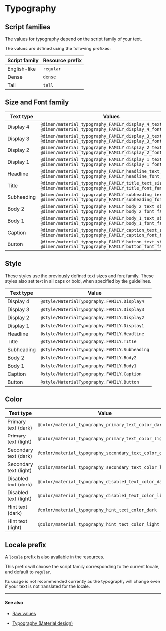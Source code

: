 # Typography

## Script families

The values for typography depend on the script family of your text.

The values are defined using the following prefixes:

| Script family | Resource prefix |
| ------------- | --------------- |
| English-like  | `regular`       |
| Dense         | `dense`         |
| Tall          | `tall`          |


## Size and Font family

| Text type  | Values |
| ---------- | ----- |
| Display 4  | `@dimen/material_typography_FAMILY_display_4_text_size`  <br/> `@dimen/material_typography_FAMILY_display_4_font_family`  |
| Display 3  | `@dimen/material_typography_FAMILY_display_3_text_size`  <br/> `@dimen/material_typography_FAMILY_display_3_font_family`  |
| Display 2  | `@dimen/material_typography_FAMILY_display_2_text_size`  <br/> `@dimen/material_typography_FAMILY_display_2_font_family`  |
| Display 1  | `@dimen/material_typography_FAMILY_display_1_text_size`  <br/> `@dimen/material_typography_FAMILY_display_1_font_family`  |
| Headline   | `@dimen/material_typography_FAMILY_headline_text_size`   <br/> `@dimen/material_typography_FAMILY_headline_font_family`   |
| Title      | `@dimen/material_typography_FAMILY_title_text_size`      <br/> `@dimen/material_typography_FAMILY_title_font_family`      |
| Subheading | `@dimen/material_typography_FAMILY_subheading_text_size` <br/> `@dimen/material_typography_FAMILY_subheading_font_family` |
| Body 2     | `@dimen/material_typography_FAMILY_body_2_text_size`     <br/> `@dimen/material_typography_FAMILY_body_2_font_family`     |
| Body 1     | `@dimen/material_typography_FAMILY_body_1_text_size`     <br/> `@dimen/material_typography_FAMILY_body_1_font_family`     |
| Caption    | `@dimen/material_typography_FAMILY_caption_text_size`    <br/> `@dimen/material_typography_FAMILY_caption_font_family`    |
| Button     | `@dimen/material_typography_FAMILY_button_text_size`     <br/> `@dimen/material_typography_FAMILY_button_font_family`     |


## Style

These styles use the previously defined text sizes and font family.
These styles also set text in all caps or bold, when specified by the guidelines.

| Text type  | Value |
| ---------- | ----- |
| Display 4  | `@style/MaterialTypography.FAMILY.Display4`   |
| Display 3  | `@style/MaterialTypography.FAMILY.Display3`   |
| Display 2  | `@style/MaterialTypography.FAMILY.Display2`   |
| Display 1  | `@style/MaterialTypography.FAMILY.Display1`   |
| Headline   | `@style/MaterialTypography.FAMILY.Headline`   |
| Title      | `@style/MaterialTypography.FAMILY.Title`      |
| Subheading | `@style/MaterialTypography.FAMILY.Subheading` |
| Body 2     | `@style/MaterialTypography.FAMILY.Body2`      |
| Body 1     | `@style/MaterialTypography.FAMILY.Body1`      |
| Caption    | `@style/MaterialTypography.FAMILY.Caption`    |
| Button     | `@style/MaterialTypography.FAMILY.Button`     |


## Color

| Text type | Value |
| --------- | ----- |
| Primary text (dark)     | `@color/material_typography_primary_text_color_dark`    |
| Primary text (light)    | `@color/material_typography_primary_text_color_light`   |
| Secondary text (dark)   | `@color/material_typography_secondary_text_color_dark`  |
| Secondary text (light)  | `@color/material_typography_secondary_text_color_light` |
| Disabled text (dark)    | `@color/material_typography_disabled_text_color_dark`   |
| Disabled text (light)   | `@color/material_typography_disabled_text_color_light`  |
| Hint text (dark)        | `@color/material_typography_hint_text_color_dark`       |
| Hint text (light)       | `@color/material_typography_hint_text_color_light`      |


## Locale prefix

A `locale` prefix is also available in the resources.

This prefix will choose the script family corresponding to the current locale, and default to `regular`.

Its usage is not recommended currently as the typography will change even if your text is not translated for the locale.

---

#### See also

- [Raw values](https://github.com/AoDevBlue/MaterialValues/blob/master/material-values/src/main/res-style/values/typography.xml)

- [Typography (Material design)](https://material.google.com/style/typography.html)


